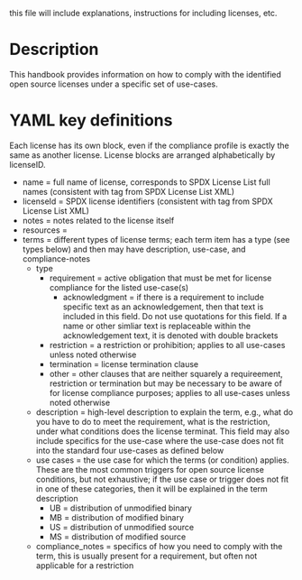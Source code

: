 this file will include explanations, instructions for including licenses, etc. 

# Description
  This handbook provides information on how to comply with the identified open source licenses under a specific set of use-cases.

# YAML key definitions
Each license has its own block, even if the compliance profile is exactly the same as another license. License blocks are arranged alphabetically by licenseID.

* name = full name of license, corresponds to SPDX License List full names (consistent with tag from SPDX License List XML) 
* licenseId = SPDX license identifiers (consistent with tag from SPDX License List XML) 
* notes = notes related to the license itself
* resources = 
* terms = different types of license terms; each term item has a type (see types below) and then may have description, use-case, and compliance-notes
  * type
    * requirement = active obligation that must be met for license compliance for the listed use-case(s)
      * acknowledgment = if there is a requirement to include specific text as an acknowledgement, then that text is included in this field. Do not use quotations for this field. If a name or other simliar text is replaceable within the acknowledgement text, it is denoted with double brackets
    * restriction = a restriction or prohibition; applies to all use-cases unless noted otherwise
    * termination = license termination clause 
    * other = other clauses that are neither squarely a requireement, restriction or termination but may be necessary to be aware of for license compliance purposes; applies to all use-cases unless noted otherwise
  * description = high-level description to explain the term, e.g., what do you have to do to meet the requirement, what is the restriction, under what conditions does the license terminat. This field may also include specifics for the use-case where the use-case does not fit into the standard four use-cases as defined below
  * use cases = the use case for which the terms (or condition) applies. These are the most common triggers for open source license conditions, but not exhaustive; if the use case or trigger does not fit in one of these categories, then it will be explained in the term description
    * UB = distribution of unmodified binary
    * MB = distribution of modified binary
    * US = distribution of unmodified source
    * MS = distribution of modified source
  *  compliance_notes = specifics of how you need to comply with the term, this is usually present for a requirement, but often not applicable for a restriction
 
 
